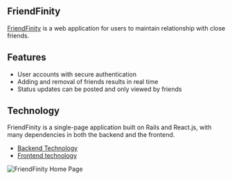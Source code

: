 ## FriendFinity

[FriendFinity](http://friendfinity.herokuapp.com) is a web application for users to maintain relationship with close friends.


## Features

- User accounts with secure authentication
- Adding and removal of friends results in real time
- Status updates can be posted and only viewed by friends


## Technology

FriendFinity is a single-page application built on Rails and React.js, with many dependencies in both the backend and the frontend.

- [Backend Technology](./docs/backend.md)
- [Frontend technology](./docs/frontend.md)

![FriendFinity Home Page](./docs/homepage.png)
